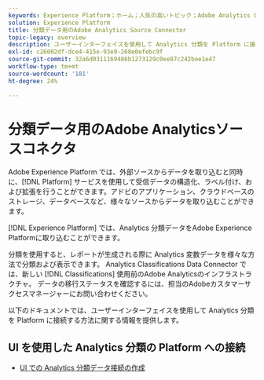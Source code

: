 ```yaml
---
keywords: Experience Platform；ホーム；人気の高いトピック；Adobe Analytics Classifications Source Connector
solution: Experience Platform
title: 分類データ用のAdobe Analytics Source Connector
topic-legacy: overview
description: ユーザーインターフェイスを使用して Analytics 分類を Platform に接続する方法を説明します
exl-id: c26002df-dce4-415e-93e9-268e0efebc9f
source-git-commit: 32a6d0311169486b1273129c0ee87c242bee1e47
workflow-type: tm+mt
source-wordcount: '181'
ht-degree: 24%

---
```


# 分類データ用のAdobe Analyticsソースコネクタ

Adobe Experience Platform では、外部ソースからデータを取り込むと同時に、[!DNL Platform] サービスを使用して受信データの構造化、ラベル付け、および拡張を行うことができます。アドビのアプリケーション、クラウドベースのストレージ、データベースなど、様々なソースからデータを取り込むことができます。

[!DNL Experience Platform] では、Analytics 分類データをAdobe Experience Platformに取り込むことができます。

分類を使用すると、レポートが生成される際に Analytics 変数データを様々な方法で分類および表示できます。 Analytics Classifications Data Connector では、新しい [!DNL Classifications] 使用前のAdobe Analyticsのインフラストラクチャ。 データの移行ステータスを確認するには、担当のAdobeカスタマーサクセスマネージャーにお問い合わせください。

以下のドキュメントでは、ユーザーインターフェイスを使用して Analytics 分類を Platform に接続する方法に関する情報を提供します。

## UI を使用した Analytics 分類の Platform への接続

- [UI での Analytics 分類データ接続の作成](../../tutorials/ui/create/adobe-applications/classifications.md)
